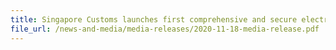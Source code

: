 ```yaml
---
title: Singapore Customs launches first comprehensive and secure electronic Bankers’ Guarantee programme on the Networked Trade Platform
file_url: /news-and-media/media-releases/2020-11-18-media-release.pdf
---
```

